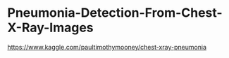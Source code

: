 # Pneumonia-Detection-From-Chest-X-Ray-Images
https://www.kaggle.com/paultimothymooney/chest-xray-pneumonia
